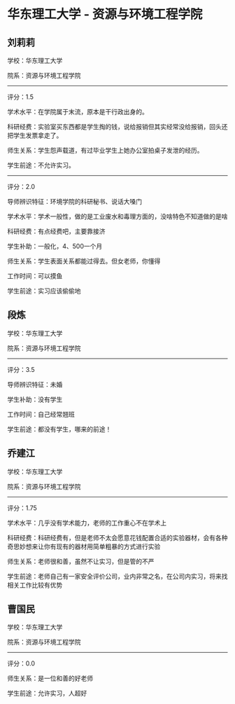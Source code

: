 # 华东理工大学 - 资源与环境工程学院

## 刘莉莉

学校：华东理工大学

院系：资源与环境工程学院

* * *

评分：1.5

学术水平：在学院属于末流，原本是干行政出身的。

科研经费：实验室买东西都是学生掏的钱，说给报销但其实经常没给报销，回头还把学生发票拿走了。

师生关系：学生怨声载道，有过毕业学生上她办公室拍桌子发泄的经历。

学生前途：不允许实习。

* * *

评分：2.0

导师辨识特征：环境学院的科研秘书、说话大嗓门

学术水平：学术一般性，做的是工业废水和毒理方面的，没啥特色不知道做的是啥

科研经费：有点经费吧，主要靠接济

学生补助：一般化，4、500一个月

师生关系：学生表面关系都能过得去。但女老师，你懂得

工作时间：可以摸鱼

学生前途：实习应该偷偷地

## 段炼

学校：华东理工大学

院系：资源与环境工程学院

* * *

评分：3.5

导师辨识特征：未婚

学生补助：没有学生

工作时间：自己经常翘班

学生前途：都没有学生，哪来的前途！

## 乔建江

学校：华东理工大学

院系：资源与环境工程学院

* * *

评分：1.75

学术水平：几乎没有学术能力，老师的工作重心不在学术上

科研经费：科研经费有，但是老师不太会愿意花钱配置合适的实验器材，会有各种奇思妙想来让你有现有的器材用简单粗暴的方式进行实验

师生关系：老师很和善，虽然不让实习，但是管的不严

学生前途：老师自己有一家安全评价公司，业内非常之名，在公司内实习，将来找相关工作比较有优势

## 曹国民

学校：华东理工大学

院系：资源与环境工程学院

* * *

评分：0.0

师生关系：是一位和善的好老师

学生前途：允许实习，人超好
